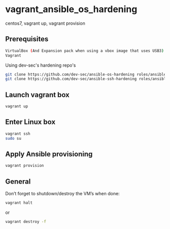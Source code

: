 # vagrant_ansible_os_hardening
centos7, vagrant up, vagrant provision

## Prerequisites
```bash
VirtualBox (And Expansion pack when using a vbox image that uses USB3)
Vagrant
```
Using dev-sec's hardening repo's
```bash
git clone https://github.com/dev-sec/ansible-os-hardening roles/ansible-os-hardening
git clone https://github.com/dev-sec/ansible-ssh-hardening roles/ansible-ssh-hardening
```
## Launch vagrant box
```bash
vagrant up
```

## Enter Linux box
```bash
vagrant ssh
sudo su
```

## Apply Ansible provisioning
```bash
vagrant provision
```


## General
Don’t forget to shutdown/destroy the VM’s when done:
```bash
vagrant halt
```
or
```bash
vagrant destroy -f
```

